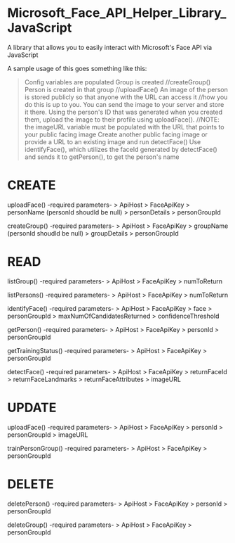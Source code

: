 # Microsoft_Face_API_Helper_Library_JavaScript
A library that allows you to easily interact with Microsoft's Face API via JavaScript




A sample usage of this goes something like this:
> Config variables are populated
> Group is created //createGroup()
> Person is created in that group //uploadFace()
> An image of the person is stored publicly so that anyone with the URL can access it //how you do this is up to you. You can send the image to your server and store it there.
> Using the person's ID that was generated when you created them, upload the image to their profile using uploadFace(). //NOTE: the imageURL variable must be populated with the URL that points to your public facing image
> Create another public facing image or provide a URL to an existing image and run detectFace()
> Use identifyFace(), which utilizes the faceId generated by detectFace() and sends it to getPerson(), to get the person's name






# CREATE
uploadFace()
	-required parameters-
	> ApiHost
	> FaceApiKey
	> personName (personId shoudld be null)
	> personDetails
	> personGroupId

createGroup()
	-required parameters-
	> ApiHost
	> FaceApiKey
	> groupName (personId shoudld be null)
	> groupDetails
	> personGroupId

# READ
listGroup()
	-required parameters-
	> ApiHost
	> FaceApiKey
	> numToReturn

listPersons()
	-required parameters-
	> ApiHost
	> FaceApiKey
	> numToReturn

identifyFace()
	-required parameters-
	> ApiHost
	> FaceApiKey
	> face
	> personGroupId
	> maxNumOfCandidatesReturned
	> confidenceThreshold

getPerson()
	-required parameters-
	> ApiHost
	> FaceApiKey
	> personId
	> personGroupId

getTrainingStatus()
	-required parameters-
	> ApiHost
	> FaceApiKey
	> personGroupId

detectFace()
	-required parameters-
	> ApiHost
	> FaceApiKey
	> returnFaceId
	> returnFaceLandmarks
	> returnFaceAttributes
	> imageURL

# UPDATE
uploadFace()
	-required parameters-
	> ApiHost
	> FaceApiKey
	> personId
	> personGroupId
	> imageURL
	

trainPersonGroup()
	-required parameters-
	> ApiHost
	> FaceApiKey
	> personGroupId

# DELETE
deletePerson()
	-required parameters-
	> ApiHost
	> FaceApiKey
	> personId
	> personGroupId
	

deleteGroup()
	-required parameters-
	> ApiHost
	> FaceApiKey
	> personGroupId